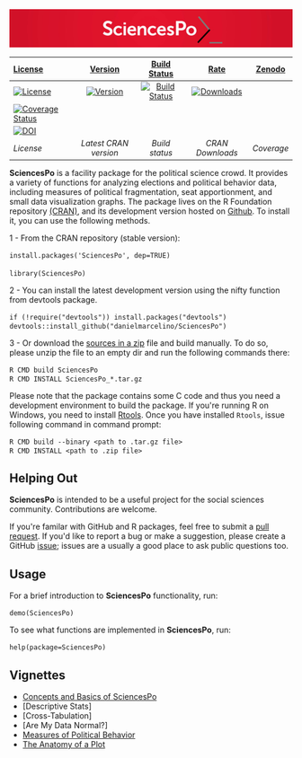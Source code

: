 <img width="900" src="/inst/doc/SciencesPo_logo.jpg" alt="SciencesPo" />




| [License](http://www.gnu.org/licenses/gpl-2.0.html) | [Version](http://www.r-pkg.org/badges/version/SciencesPo) | [Build Status](https://travis-ci.org) | [Rate](https://cran.r-project.org/package=SciencesPo) | [Zenodo](https://zenodo.org/) |
| :---- | :----: | :----: | :----: | :----: | 
[![License](http://img.shields.io/badge/license-GPL%20%28%3E=%202%29-brightgreen.svg?style=flat)](http://www.gnu.org/licenses/gpl-2.0.html)  | [![Version](http://www.r-pkg.org/badges/version/SciencesPo)](http://cran.r-project.org/package=SciencesPo) | [![Build Status](https://travis-ci.org/danielmarcelino/SciencesPo.svg)](https://travis-ci.org/danielmarcelino/SciencesPo) |  [![Downloads](http://cranlogs.r-pkg.org/badges/SciencesPo)]( https://cran.r-project.org/package=SciencesPo) |  
[![Coverage Status](https://coveralls.io/repos/github/danielmarcelino/SciencesPo/badge.svg?branch=master)](https://coveralls.io/github/danielmarcelino/SciencesPo?branch=master) |
[![DOI](https://zenodo.org/badge/doi/10.5281/zenodo.54876.svg)](http://dx.doi.org/10.5281/zenodo.54876) | 
| *License* | *Latest CRAN version* | *Build status*  | *CRAN Downloads* |*Coverage*| *Independently-hosted Archive* |




**SciencesPo** is a facility package for the political science crowd. It provides a variety of functions for analyzing elections and political behavior data, including measures of political fragmentation, seat apportionment, and  small data visualization graphs. The package lives on the R Foundation repository [(CRAN)](https://cran.r-project.org/package=SciencesPo), and its development version hosted on [Github](http://github.com/danielmarcelino/SciencesPo). To install it, you can use the following methods.

1 - From the CRAN repository (stable version):

  ```
  install.packages('SciencesPo', dep=TRUE)

  library(SciencesPo)
  ```

2 -  You can install the latest development version using the nifty function from devtools package.

```
if (!require("devtools")) install.packages("devtools")
devtools::install_github("danielmarcelino/SciencesPo")
```

3 - Or download the [sources in a zip](https://github.com/danielmarcelino/SciencesPo/zipball/master) file and build manually. To do so, please unzip the file to an empty dir and run the following commands there:


```
R CMD build SciencesPo
R CMD INSTALL SciencesPo_*.tar.gz
```

Please note that the package contains some C code and thus you need a development environment to build the package. If you're running R on Windows, you need to install [Rtools](https://cran.r-project.org/bin/windows/Rtools/ ). Once you have installed `Rtools`, issue following command in command prompt:

```
R CMD build --binary <path to .tar.gz file>
R CMD INSTALL <path to .zip file>
```

## Helping Out
**SciencesPo** is intended to be a useful project for the social sciences community. Contributions are welcome.

If you're familar with GitHub and R packages, feel free to submit a [pull request](https://github.com/danielmarcelino/SciencesPo/pulls). If you'd like to report a bug or make a suggestion, please create a GitHub [issue](https://github.com/danielmarcelino/SciencesPo/issues); issues are a usually a good place to ask public questions too.

## Usage

For a brief introduction to **SciencesPo** functionality, run:

```
demo(SciencesPo)
```


To see what functions are implemented in **SciencesPo**, run:

```
help(package=SciencesPo)
```


## Vignettes
* [Concepts and Basics of SciencesPo](https://cran.r-project.org/web/packages/SciencesPo/vignettes/SciencesPo.html)
* [Descriptive Stats]
* [Cross-Tabulation]
* [Are My Data Normal?]
* [Measures of Political Behavior](https://cran.r-project.org/web/packages/SciencesPo/vignettes/Indices.html)
* [The Anatomy of a Plot](https://cran.r-project.org/web/packages/SciencesPo/vignettes/Viz.html)
